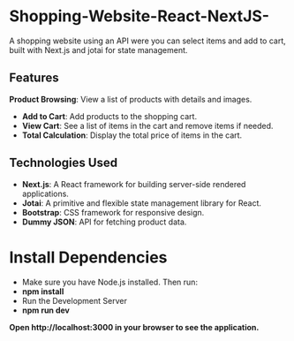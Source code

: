 # Shopping-Website-React-NextJS-
A shopping website using an API were you can select items and add to cart, built with Next.js and jotai for state management.

## Features
**Product Browsing**: View a list of products with details and images.
- **Add to Cart**: Add products to the shopping cart.
- **View Cart**: See a list of items in the cart and remove items if needed.
- **Total Calculation**: Display the total price of items in the cart.

## Technologies Used

- **Next.js**: A React framework for building server-side rendered applications.
- **Jotai**: A primitive and flexible state management library for React.
- **Bootstrap**: CSS framework for responsive design.
- **Dummy JSON**: API for fetching product data.

# Install Dependencies
- Make sure you have Node.js installed. Then run:
- **npm install**
- Run the Development Server
- **npm run dev**
  
**Open http://localhost:3000 in your browser to see the application.**

